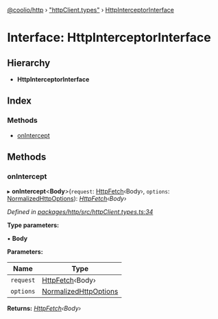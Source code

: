[@coolio/http](../README.md) › ["httpClient.types"](../modules/_httpclient_types_.md) › [HttpInterceptorInterface](_httpclient_types_.httpinterceptorinterface.md)

# Interface: HttpInterceptorInterface

## Hierarchy

* **HttpInterceptorInterface**

## Index

### Methods

* [onIntercept](_httpclient_types_.httpinterceptorinterface.md#onintercept)

## Methods

###  onIntercept

▸ **onIntercept**<**Body**>(`request`: [HttpFetch](../modules/_httpclient_types_.md#httpfetch)‹Body›, `options`: [NormalizedHttpOptions](_httpclient_types_.normalizedhttpoptions.md)): *[HttpFetch](../modules/_httpclient_types_.md#httpfetch)‹Body›*

*Defined in [packages/http/src/httpClient.types.ts:34](https://github.com/headline-1/coolio/blob/32658f8/packages/http/src/httpClient.types.ts#L34)*

**Type parameters:**

▪ **Body**

**Parameters:**

Name | Type |
------ | ------ |
`request` | [HttpFetch](../modules/_httpclient_types_.md#httpfetch)‹Body› |
`options` | [NormalizedHttpOptions](_httpclient_types_.normalizedhttpoptions.md) |

**Returns:** *[HttpFetch](../modules/_httpclient_types_.md#httpfetch)‹Body›*
